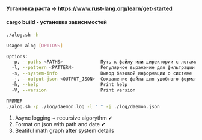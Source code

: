 #### Установка раста -> https://www.rust-lang.org/learn/get-started

#### cargo build - установка зависимостей

```sh
./alog.sh -h
```

```sh
Usage: alog [OPTIONS]

Options:
  -p, --paths <PATHS>              Путь к файлу или директории с логами
  -l, --pattern <PATTERN>          Регулярное выражение для фильтрации строк логов [default: ]
  -s, --system-info                Вывод базовой информации о системе
  -j, --output-json <OUTPUT_JSON>  Сохранение файла для удобного формата логов в json
  -h, --help                       Print help
  -V, --version                    Print version

```

```sh
ПРИМЕР
./alog.sh -p ./log/daemon.log -l " " -j ./log/daemon.json
```

1. Async logging + recursive algorythm ✔
2. Format on json with path and date ✔
3. Beatiful math graph after system details
